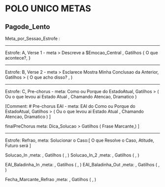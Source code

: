 # POLO UNICO METAS

## Pagode_Lento

Meta_por_Sessao_Estrofe :

---

  Estrofe: A,
  Verse 1 - meta > Descreve a $Emocao_Central , Gatilhos { O que acontece?, }

---

  Estrofe: B,
  Verse 2 - meta > Esclarece Mostra Minha Conclusao da Anterior, Gatilhos > ( O que acho disso? , )

---

  Estrofe: C,
  Pre-chorus - meta: Como ou Porque do EstadoAtual, Gatilhos > ( Ou o que levou ai Estado Atual , Chamando Atencao, Dramatico  )

  [Comment: # Pre-chorus EAI - meta: EAI do Como ou Porque do EstadoAtual, Gatilhos > ( Ou o que levou ai Estado Atual , Chamando Atencao, Dramatico  ) ]

  finalPreChorus meta: Dica_Solucao > Gatilhos ( Frase Marcante,) ]

---


  Estrofe: Refrao, meta: Solucionar o Caso:[ O que Resolve o Caso, Atitude, Futuro será ]

  Solucao_In  ,meta: , Gatilhos ( , )
  Solucao_In_2 ,meta: , Gatilhos ( , )

  EAI_Baladinha_In ,meta: , Gatilhos ( , )
  EAI_Baladinha_Out ,meta: , Gatilhos ( , )

  Fecha_Marcante_Refrao ,meta: , Gatilhos ( , )